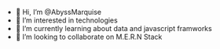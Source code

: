 - 👋 Hi, I’m @AbyssMarquise
- 👀 I’m interested in technologies
- 🌱 I’m currently learning about data and javascript framworks
- 💞️ I’m looking to collaborate on M.E.R.N Stack

<!---
AbyssMarquise/AbyssMarquise is a ✨ special ✨ repository because its `README.md` (this file) appears on your GitHub profile.
You can click the Preview link to take a look at your changes.
--->
